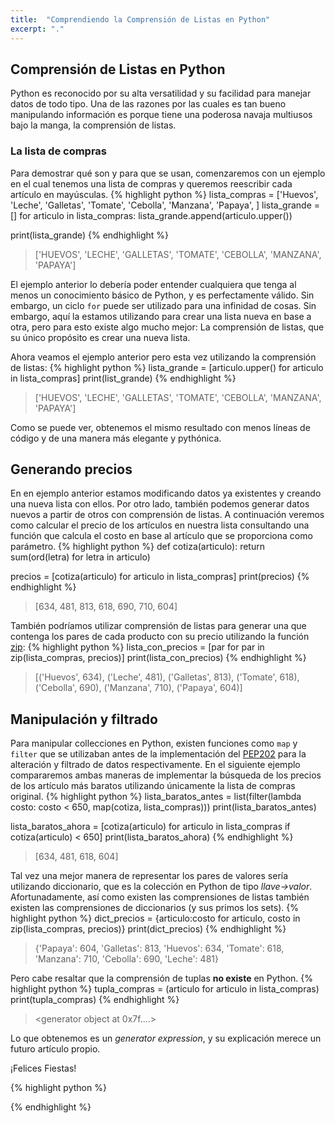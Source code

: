 ```yaml
---
title:  "Comprendiendo la Comprensión de Listas en Python"
excerpt: "."
---
```

## Comprensión de Listas en Python
Python es reconocido por su alta versatilidad y su facilidad para manejar datos
de todo tipo. Una de las razones por las cuales es tan bueno manipulando información
es porque tiene una poderosa navaja multiusos bajo la manga, la comprensión de listas.

### La lista de compras
Para demostrar qué son y para que se usan, comenzaremos con un ejemplo en el cual
tenemos una lista de compras y queremos reescribir cada artículo en mayúsculas.
{% highlight python %}
lista_compras = ['Huevos',
                 'Leche',
                 'Galletas',
                 'Tomate',
                 'Cebolla',
                 'Manzana',
                 'Papaya',
                 ]
lista_grande = []
for articulo in lista_compras:
    lista_grande.append(articulo.upper())

print(lista_grande)
{% endhighlight %}
> ['HUEVOS', 'LECHE', 'GALLETAS', 'TOMATE', 'CEBOLLA', 'MANZANA', 'PAPAYA']

El ejemplo anterior lo debería poder entender cualquiera que tenga al menos un
conocimiento básico de Python, y es perfectamente válido. Sin embargo, un ciclo
`for` puede ser utilizado para una infinidad de cosas. Sin embargo, aquí la estamos
utilizando para crear una lista nueva en base a otra, pero para esto existe algo
mucho mejor: La comprensión de listas, que su único propósito es crear una nueva lista.

Ahora veamos el ejemplo anterior pero esta vez utilizando la comprensión de listas:
{% highlight python %}
lista_grande = [articulo.upper() for articulo in lista_compras]
print(list_grande)
{% endhighlight %}
> ['HUEVOS', 'LECHE', 'GALLETAS', 'TOMATE', 'CEBOLLA', 'MANZANA', 'PAPAYA']

Como se puede ver, obtenemos el mismo resultado con menos líneas de código y de
una manera más elegante y pythónica.

## Generando precios
En en ejemplo anterior estamos modificando datos ya existentes y creando una
nueva lista con ellos. Por otro lado, también podemos generar datos nuevos a
partir de otros con comprensión de listas. A continuación veremos como calcular
el precio de los artículos en nuestra lista consultando una función que calcula
el costo en base al artículo que se proporciona como parámetro.
{% highlight python %}
def cotiza(articulo):
    return sum(ord(letra) for letra in articulo)

precios = [cotiza(articulo) for articulo in lista_compras]
print(precios)
{% endhighlight %}
> [634, 481, 813, 618, 690, 710, 604]

También podríamos utilizar comprensión de listas para generar una que contenga
los pares de cada producto con su precio utilizando la función [zip](https://docs.python.org/3/library/functions.html#zip):
{% highlight python %}
lista_con_precios = [par for par in zip(lista_compras, precios)]
print(lista_con_precios)
{% endhighlight %}
> [('Huevos', 634), ('Leche', 481), ('Galletas', 813), ('Tomate', 618),
   ('Cebolla', 690), ('Manzana', 710), ('Papaya', 604)]

## Manipulación y filtrado
Para manipular collecciones en Python, existen funciones como `map` y `filter`
que se utilizaban antes de la implementación del [PEP202](https://www.python.org/dev/peps/pep-0202/)
para la alteración y filtrado de datos respectivamente. En el siguiente ejemplo
compararemos ambas maneras de implementar la búsqueda de los precios de los
artículo más baratos utilizando únicamente la lista de compras original.
{% highlight python %}
lista_baratos_antes = list(filter(lambda costo: costo < 650,
                                  map(cotiza, lista_compras)))
print(lista_baratos_antes)

lista_baratos_ahora = [cotiza(articulo) for articulo in lista_compras
                       if cotiza(articulo) < 650]
print(lista_baratos_ahora)
{% endhighlight %}
> [634, 481, 618, 604]

Tal vez una mejor manera de representar los pares de valores sería utilizando
diccionario, que es la colección en Python de tipo *llave->valor*. Afortunadamente,
así como existen las comprensiones de listas también existen las comprensiones de
diccionarios (y sus primos los sets).
{% highlight python %}
dict_precios = {articulo:costo for articulo, costo
                in zip(lista_compras, precios)}
print(dict_precios)
{% endhighlight %}
> {'Papaya': 604, 'Galletas': 813, 'Huevos': 634, 'Tomate': 618,
   'Manzana': 710, 'Cebolla': 690, 'Leche': 481}

Pero cabe resaltar que la comprensión de tuplas **no existe** en Python.
{% highlight python %}
tupla_compras = (articulo for articulo in lista_compras)
print(tupla_compras)
{% endhighlight %}
> <generator object <genexpr> at 0x7f....>

Lo que obtenemos es un *generator expression*, y su explicación merece un
futuro artículo propio.

¡Felices Fiestas!


{% highlight python %}

{% endhighlight %}
